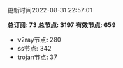 更新时间2022-08-31 22:57:01

**总订阅: 73**
**总节点: 3197**
**有效节点: 659**
- v2ray节点: 280
- ss节点: 342
- trojan节点: 37
